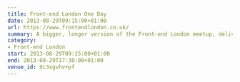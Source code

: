 ```yaml
---
title: Front-end London One Day
date: 2013-08-29T09:15:00+01:00
url: https://www.frontendlondon.co.uk/
summary: A bigger, longer version of the Front-end London meetup, delivering the same standard of talks with some of London’s best and brightest talent.
category:
- Front-end London
start: 2013-08-29T09:15:00+01:00
end: 2013-08-29T17:30:00+01:00
venue_id: 9c3xgvhv+pf
---
```

